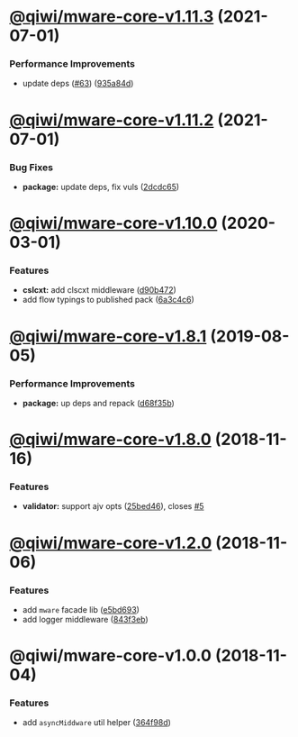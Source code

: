 # [@qiwi/mware-core-v1.11.3](https://github.com/qiwi/mware/compare/v1.11.2...v1.11.3) (2021-07-01)


### Performance Improvements

* update deps ([#63](https://github.com/qiwi/mware/issues/63)) ([935a84d](https://github.com/qiwi/mware/commit/935a84db3c8c74e6fec08f2332c544c6ce362995))

# [@qiwi/mware-core-v1.11.2](https://github.com/qiwi/mware/compare/v1.11.1...v1.11.2) (2021-07-01)


### Bug Fixes

* **package:** update deps, fix vuls ([2dcdc65](https://github.com/qiwi/mware/commit/2dcdc65ba05ce3779a8451302e988a1bf22aeb1b))

# [@qiwi/mware-core-v1.10.0](https://github.com/qiwi/mware/compare/v1.9.0...v1.10.0) (2020-03-01)


### Features

* **cslcxt:** add clscxt middleware ([d90b472](https://github.com/qiwi/mware/commit/d90b4723491a7dae3cfc90830bf6a275769de46a))
* add flow typings to published pack ([6a3c4c6](https://github.com/qiwi/mware/commit/6a3c4c65400d0673dda1daa173df60436525e75f))

# [@qiwi/mware-core-v1.8.1](https://github.com/qiwi/mware/compare/v1.8.0...v1.8.1) (2019-08-05)


### Performance Improvements

* **package:** up deps and repack ([d68f35b](https://github.com/qiwi/mware/commit/d68f35b))

# [@qiwi/mware-core-v1.8.0](https://github.com/qiwi/mware/compare/v1.7.0...v1.8.0) (2018-11-16)


### Features

* **validator:** support ajv opts ([25bed46](https://github.com/qiwi/mware/commit/25bed46)), closes [#5](https://github.com/qiwi/mware/issues/5)

# [@qiwi/mware-core-v1.2.0](https://github.com/qiwi/mware/compare/v1.1.0...v1.2.0) (2018-11-06)


### Features

* add `mware` facade lib ([e5bd693](https://github.com/qiwi/mware/commit/e5bd693))
* add logger middleware ([843f3eb](https://github.com/qiwi/mware/commit/843f3eb))

# @qiwi/mware-core-v1.0.0 (2018-11-04)


### Features

* add `asyncMiddware` util helper ([364f98d](https://github.com/qiwi/mware/commit/364f98d))
